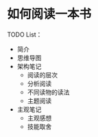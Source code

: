 # 如何阅读一本书

TODO List：

+ 简介
+ 思维导图
+ 架构笔记
  + 阅读的层次
  + 分析阅读
  + 不同读物的读法
  + 主题阅读
+ 主观笔记
  + 主观感想
  + 技能取舍